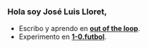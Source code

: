 ### Hola soy José Luis Lloret,

- Escribo y aprendo en [**out of the loop**](https://joseluislloret.es).
- Experimento en [**1-0.futbol**](https://1-0.futbol).
